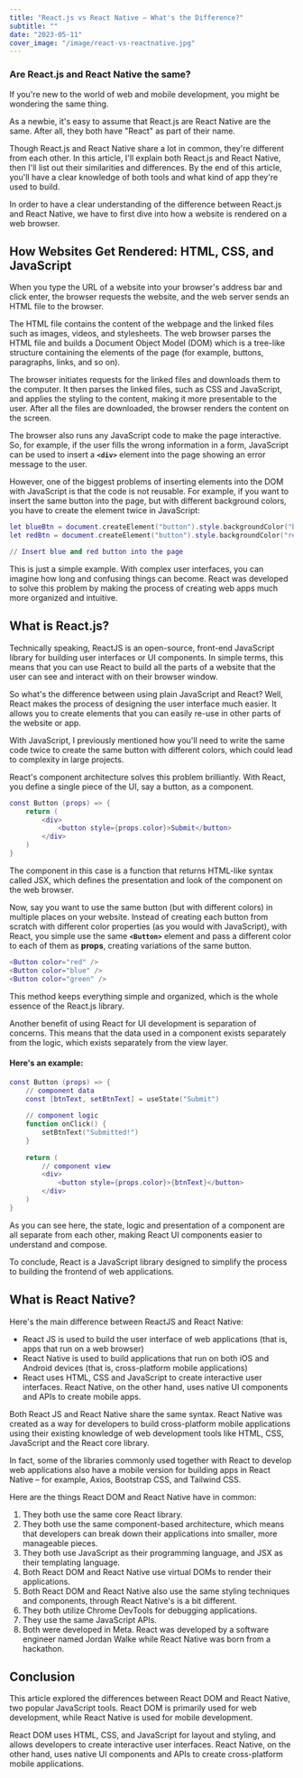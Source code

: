 ```yaml
---
title: "React.js vs React Native – What's the Difference?"
subtitle: ""
date: "2023-05-11"
cover_image: "/image/react-vs-reactnative.jpg"
---
```


### Are React.js and React Native the same?

If you're new to the world of web and mobile development, you might be wondering the same thing.

As a newbie, it's easy to assume that React.js are React Native are the same. After all, they both have "React" as part of their name.

Though React.js and React Native share a lot in common, they're different from each other. In this article, I'll explain both React.js and React Native, then I'll list out their similarities and differences. By the end of this article, you'll have a clear knowledge of both tools and what kind of app they're used to build.

In order to have a clear understanding of the difference between React.js and React Native, we have to first dive into how a website is rendered on a web browser.

## How Websites Get Rendered: HTML, CSS, and JavaScript

When you type the URL of a website into your browser's address bar and click enter, the browser requests the website, and the web server sends an HTML file to the browser.

The HTML file contains the content of the webpage and the linked files such as images, videos, and stylesheets. The web browser parses the HTML file and builds a Document Object Model (DOM) which is a tree-like structure containing the elements of the page (for example, buttons, paragraphs, links, and so on).

The browser initiates requests for the linked files and downloads them to the computer. It then parses the linked files, such as CSS and JavaScript, and applies the styling to the content, making it more presentable to the user. After all the files are downloaded, the browser renders the content on the screen.

The browser also runs any JavaScript code to make the page interactive. So, for example, if the user fills the wrong information in a form, JavaScript can be used to insert a **`<div>`** element into the page showing an error message to the user.

However, one of the biggest problems of inserting elements into the DOM with JavaScript is that the code is not reusable. For example, if you want to insert the same button into the page, but with different background colors, you have to create the element twice in JavaScript:

```lua
let blueBtn = document.createElement("button").style.backgroundColor("blue")
let redBtn = document.createElement("button").style.backgroundColor("red")

// Insert blue and red button into the page
```

This is just a simple example. With complex user interfaces, you can imagine how long and confusing things can become. React was developed to solve this problem by making the process of creating web apps much more organized and intuitive.

## What is React.js?

Technically speaking, ReactJS is an open-source, front-end JavaScript library for building user interfaces or UI components. In simple terms, this means that you can use React to build all the parts of a website that the user can see and interact with on their browser window.

So what's the difference between using plain JavaScript and React? Well, React makes the process of designing the user interface much easier. It allows you to create elements that you can easily re-use in other parts of the website or app.

With JavaScript, I previously mentioned how you'll need to write the same code twice to create the same button with different colors, which could lead to complexity in large projects.

React's component architecture solves this problem brilliantly. With React, you define a single piece of the UI, say a button, as a component.

```lua
const Button (props) => {
	return (
    	<div>
        	<button style={props.color}>Submit</button>
        </div>
    )
}
```

The component in this case is a function that returns HTML-like syntax called JSX, which defines the presentation and look of the component on the web browser.

Now, say you want to use the same button (but with different colors) in multiple places on your website. Instead of creating each button from scratch with different color properties  (as you would with JavaScript), with React, you simple use the same **`<Button>`** element and pass a different color to each of them as **props**, creating variations of the same button.

```lua 
<Button color="red" />
<Button color="blue" />
<Button color="green" />
```

This method keeps everything simple and organized, which is the whole essence of the React.js library.

Another benefit of using React for UI development is separation of concerns. This means that the data used in a component exists separately from the logic, which exists separately from the view layer.

#### Here's an example:

```lua
const Button (props) => {
	// component data
    const [btnText, setBtnText] = useState("Submit")
    
    // component logic
    function onClick() {
    	setBtnText("Submitted!")
    }
    
	return (
    	// component view
    	<div>
        	<button style={props.color}>{btnText}</button>
        </div>
    )
}
```

As you can see here, the state, logic and presentation of a component are all separate from each other, making React UI components easier to understand and compose.

To conclude, React is a JavaScript library designed to simplify the process to building the frontend of web applications.

## What is React Native?
Here's the main difference between ReactJS and React Native:

- React JS is used to build the user interface of web applications (that is, apps that run on a web browser)
- React Native is used to build applications that run on both iOS and Android devices (that is, cross-platform mobile applications)
- React uses HTML, CSS and JavaScript to create interactive user interfaces. React Native, on the other hand, uses native UI components and APIs to create mobile apps.

Both React JS and React Native share the same syntax. React Native was created as a way for developers to build cross-platform mobile applications using their existing knowledge of web development tools like HTML, CSS, JavaScript and the React core library.

In fact, some of the libraries commonly used together with React to develop web applications also have a mobile version for building apps in React Native – for example, Axios, Bootstrap CSS, and Tailwind CSS.

Here are the things React DOM and React Native have in common:

1. They both use the same core React library.
2. They both use the same component-based architecture, which means that developers can break down their applications into smaller, more manageable pieces.
3. They both use JavaScript as their programming language, and JSX as their templating language.
4. Both React DOM and React Native use virtual DOMs to render their applications.
5. Both React DOM and React Native also use the same styling techniques and components, through React Native's is a bit different.
6. They both utilize Chrome DevTools for debugging applications.
7. They use the same JavaScript APIs.
8. Both were developed in Meta. React was developed by a software engineer named Jordan Walke while React Native was born from a hackathon.

## Conclusion
This article explored the differences between React DOM and React Native, two popular JavaScript tools. React DOM is primarily used for web development, while React Native is used for mobile development.

React DOM uses HTML, CSS, and JavaScript for layout and styling, and allows developers to create interactive user interfaces. React Native, on the other hand, uses native UI components and APIs to create cross-platform mobile applications.